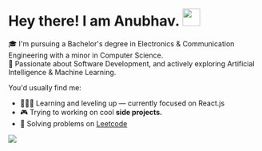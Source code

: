 <h1 align="start">Hey there! I am Anubhav. <img src="https://media.giphy.com/media/hvRJCLFzcasrR4ia7z/giphy.gif" width="35"></h1>

🎓 I'm pursuing a Bachelor's degree in Electronics & Communication Engineering with a minor in Computer Science. <br>
👀 Passionate about Software Development, and actively exploring Artificial Intelligence & Machine Learning.

You'd usually find me:
- 👩🏻‍💻 Learning and leveling up — currently focused on React.js
- 🎮 Trying to working on cool **side projects.** 
- 📖 Solving problems on <a href="https://leetcode.com/u/anubhavpathak03/" target="_blank">Leetcode</a> <br>

![](https://komarev.com/ghpvc/?username=your-github-anubhavpathak03&abbreviated=true)


<!---
- 🔭 Contributing to **Open Source.**
- 💞️ I’m looking to collaborate on ...
- 📫 How to reach me ...
- 😄 Pronouns: ...
- ⚡ Fun fact: ...
--->

<!---
anubhavpathak03/anubhavpathak03 is a ✨ special ✨ repository because its `README.md` (this file) appears on your GitHub profile.
You can click the Preview link to take a look at your changes.
--->
